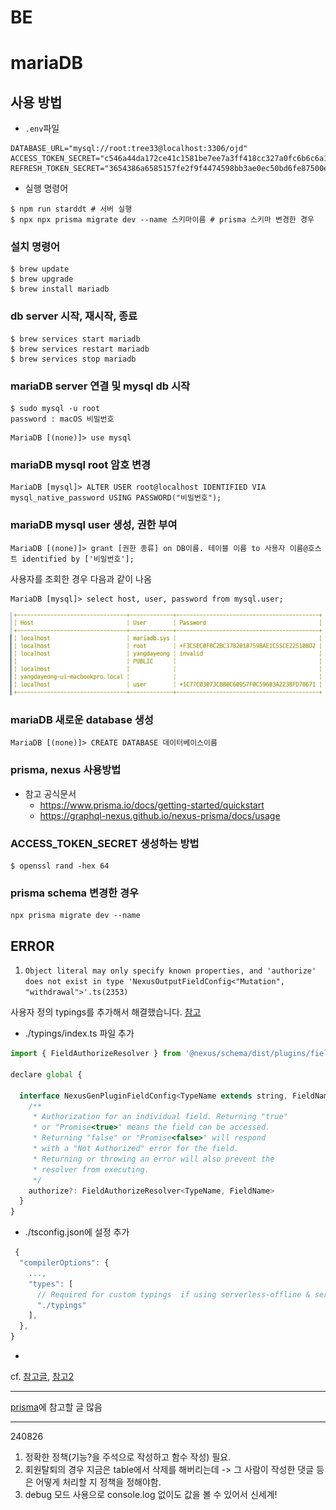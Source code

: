 # BE

# mariaDB

## 사용 방법

- `.env`파일

```
DATABASE_URL="mysql://root:tree33@localhost:3306/ojd"
ACCESS_TOKEN_SECRET="c546a44da172ce41c1581be7ee7a3ff418cc327a0fc6b6c6a1e4ad622e0df237eac78d33a98dfa119a115e6d5ea45ae3b104add6dbd38881e002aa83a7676609"
REFRESH_TOKEN_SECRET="3654386a6585157fe2f9f4474598bb3ae0ec50bd6fe87500ed6000a88cdd2263c8255ae3914d81592bde968f7b49c9786306e0f5fc3d25044cd11f62b6b3991f"

```

- 실행 명령어

```shell
$ npm run starddt # 서버 실행
$ npx npx prisma migrate dev --name 스키마이름 # prisma 스키마 변경한 경우

```

### 설치 명령어

```shell
$ brew update
$ brew upgrade
$ brew install mariadb
```

### db server 시작, 재시작, 종료

```shell
$ brew services start mariadb
$ brew services restart mariadb
$ brew services stop mariadb
```

### mariaDB server 연결 및 mysql db 시작

```shell
$ sudo mysql -u root
password : macOS 비밀번호
```

```
MariaDB [(none)]> use mysql
```

### mariaDB mysql root 암호 변경

```
MariaDB [mysql]> ALTER USER root@localhost IDENTIFIED VIA mysql_native_password USING PASSWORD("비밀번호");
```

### mariaDB mysql user 생성, 권한 부여

```
MariaDB [(none)]> grant [권한 종류] on DB이름. 테이블 이름 to 사용자 이름@호스트 identified by ['비밀번호'];
```

사용자를 조회한 경우 다음과 같이 나옴

```
MariaDB [mysql]> select host, user, password from mysql.user;
```

![mysql table 사용자 조회](./readmeImages/사용자%20조회.png)

### mariaDB 새로운 database 생성

```
MariaDB [(none)]> CREATE DATABASE 데이터베이스이름
```

### prisma, nexus 사용방법

- 참고 공식문서
  - https://www.prisma.io/docs/getting-started/quickstart
  - https://graphql-nexus.github.io/nexus-prisma/docs/usage

### ACCESS_TOKEN_SECRET 생성하는 방법

```shell
$ openssl rand -hex 64
```

### prisma schema 변경한 경우

```shell
npx prisma migrate dev --name
```

## ERROR

1. `Object literal may only specify known properties, and 'authorize' does not exist in type 'NexusOutputFieldConfig<"Mutation", "withdrawal">'.ts(2353)`

사용자 정의 typings를 추가해서 해결했습니다. [참고](https://github.com/graphql-nexus/nexus/issues/327)

- ./typings/index.ts 파일 추가

```js
import { FieldAuthorizeResolver } from '@nexus/schema/dist/plugins/fieldAuthorizePlugin'

declare global {

  interface NexusGenPluginFieldConfig<TypeName extends string, FieldName extends string> {
    /**
     * Authorization for an individual field. Returning "true"
     * or "Promise<true>" means the field can be accessed.
     * Returning "false" or "Promise<false>" will respond
     * with a "Not Authorized" error for the field.
     * Returning or throwing an error will also prevent the
     * resolver from executing.
     */
    authorize?: FieldAuthorizeResolver<TypeName, FieldName>
  }
}
```

- ./tsconfig.json에 설정 추가

```js
 {
  "compilerOptions": {
    ...,
    "types": [
      // Required for custom typings  if using serverless-offline & serverless-typescript:
      "./typings"
    ],
  },
}
```

-

cf. [참고글](https://jinozblog.tistory.com/118), [참고2](https://codemonkyu.tistory.com/entry/MariaDB-MariaDB-%EA%B4%80%EB%A6%AC-%EC%A0%91%EC%86%8D-%EB%B0%8F-%EA%B0%84%EB%8B%A8-%EC%82%AC%EC%9A%A9%EB%B2%95)

---

[prisma](https://www.prisma.io/docs/orm/overview/prisma-in-your-stack/graphql)에 참고할 글 많음

---

240826

1. 정확한 정책(기능?을 주석으로 작성하고 함수 작성) 필요.
2. 회원탈퇴의 경우 지금은 table에서 삭제를 해버리는데 -> 그 사람이 작성한 댓글 등은 어떻게 처리할 지 정책을 정해야함.
3. debug 모드 사용으로 console.log 없이도 값을 볼 수 있어서 신세계!
